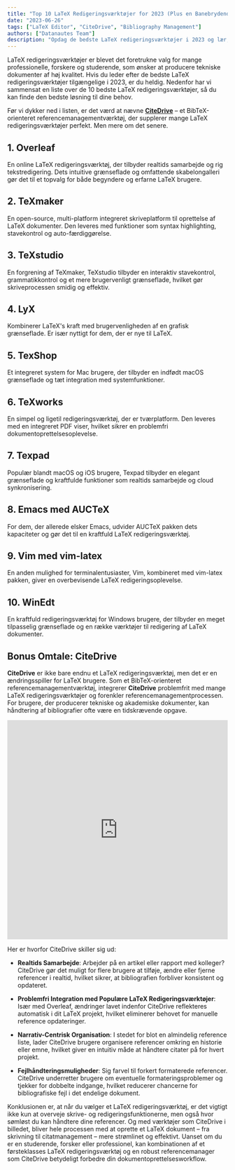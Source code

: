 ```yaml
---
title: "Top 10 LaTeX Redigeringsværktøjer for 2023 (Plus en Banebrydende Reference Manager)"
date: "2023-06-26"
tags: ["LaTeX Editor", "CiteDrive", "Bibliography Management"]
authors: ["Datanautes Team"]
description: "Opdag de bedste LaTeX redigeringsværktøjer i 2023 og lær, hvordan integrationen af referencemanagementværktøjer som CiteDrive kan forbedre din dokumentoprettelsesproces."
---
```


LaTeX redigeringsværktøjer er blevet det foretrukne valg for mange professionelle, forskere og studerende, som ønsker at producere tekniske dokumenter af høj kvalitet. Hvis du leder efter de bedste LaTeX redigeringsværktøjer tilgængelige i 2023, er du heldig. Nedenfor har vi sammensat en liste over de 10 bedste LaTeX redigeringsværktøjer, så du kan finde den bedste løsning til dine behov.

Før vi dykker ned i listen, er det værd at nævne **[CiteDrive](https://www.citedrive.com/)** – et BibTeX-orienteret referencemanagementværktøj, der supplerer mange LaTeX redigeringsværktøjer perfekt. Men mere om det senere.

## 1. Overleaf

En online LaTeX redigeringsværktøj, der tilbyder realtids samarbejde og rig tekstredigering. Dets intuitive grænseflade og omfattende skabelongalleri gør det til et topvalg for både begyndere og erfarne LaTeX brugere.

## 2. TeXmaker

En open-source, multi-platform integreret skriveplatform til oprettelse af LaTeX dokumenter. Den leveres med funktioner som syntax highlighting, stavekontrol og auto-færdiggørelse.

## 3. TeXstudio

En forgrening af TeXmaker, TeXstudio tilbyder en interaktiv stavekontrol, grammatikkontrol og et mere brugervenligt grænseflade, hvilket gør skriveprocessen smidig og effektiv.

## 4. LyX

Kombinerer LaTeX's kraft med brugervenligheden af en grafisk grænseflade. Er især nyttigt for dem, der er nye til LaTeX.

## 5. TexShop

Et integreret system for Mac brugere, der tilbyder en indfødt macOS grænseflade og tæt integration med systemfunktioner.

## 6. TeXworks

En simpel og ligetil redigeringsværktøj, der er tværplatform. Den leveres med en integreret PDF viser, hvilket sikrer en problemfri dokumentoprettelsesoplevelse.

## 7. Texpad

Populær blandt macOS og iOS brugere, Texpad tilbyder en elegant grænseflade og kraftfulde funktioner som realtids samarbejde og cloud synkronisering.

## 8. Emacs med AUCTeX

For dem, der allerede elsker Emacs, udvider AUCTeX pakken dets kapaciteter og gør det til en kraftfuld LaTeX redigeringsværktøj.

## 9. Vim med vim-latex

En anden mulighed for terminalentusiaster, Vim, kombineret med vim-latex pakken, giver en overbevisende LaTeX redigeringsoplevelse.

## 10. WinEdt

En kraftfuld redigeringsværktøj for Windows brugere, der tilbyder en meget tilpasselig grænseflade og en række værktøjer til redigering af LaTeX dokumenter.

## Bonus Omtale: CiteDrive

**CiteDrive** er ikke bare endnu et LaTeX redigeringsværktøj, men det er en ændringsspiller for LaTeX brugere. Som et BibTeX-orienteret referencemanagementværktøj, integrerer **CiteDrive** problemfrit med mange LaTeX redigeringsværktøjer og forenkler referencemanagementprocessen. For brugere, der producerer tekniske og akademiske dokumenter, kan håndtering af bibliografier ofte være en tidskrævende opgave. 

<iframe width="100%" height="500" src="https://www.youtube.com/embed/bHD94qM0vyg?si=UPPfnUF9kpY3PnYN" title="YouTube video player" frameborder="0" allow="accelerometer; autoplay; clipboard-write; encrypted-media; gyroscope; picture-in-picture; web-share" allowfullscreen></iframe>

Her er hvorfor CiteDrive skiller sig ud:

- **Realtids Samarbejde**: Arbejder på en artikel eller rapport med kolleger? CiteDrive gør det muligt for flere brugere at tilføje, ændre eller fjerne referencer i realtid, hvilket sikrer, at bibliografien forbliver konsistent og opdateret.

- **Problemfri Integration med Populære LaTeX Redigeringsværktøjer**: Især med Overleaf, ændringer lavet indenfor CiteDrive reflekteres automatisk i dit LaTeX projekt, hvilket eliminerer behovet for manuelle reference opdateringer.

- **Narrativ-Centrisk Organisation**: I stedet for blot en almindelig reference liste, lader CiteDrive brugere organisere referencer omkring en historie eller emne, hvilket giver en intuitiv måde at håndtere citater på for hvert projekt.

- **Fejlhåndteringsmuligheder**: Sig farvel til forkert formaterede referencer. CiteDrive underretter brugere om eventuelle formateringsproblemer og tjekker for dobbelte indgange, hvilket reducerer chancerne for bibliografiske fejl i det endelige dokument.

Konklusionen er, at når du vælger et LaTeX redigeringsværktøj, er det vigtigt ikke kun at overveje skrive- og redigeringsfunktionerne, men også hvor sømløst du kan håndtere dine referencer. Og med værktøjer som CiteDrive i billedet, bliver hele processen med at oprette et LaTeX dokument – fra skrivning til citatmanagement – mere strømlinet og effektivt. Uanset om du er en studerende, forsker eller professionel, kan kombinationen af et førsteklasses LaTeX redigeringsværktøj og en robust referencemanager som CiteDrive betydeligt forbedre din dokumentoprettelsesworkflow.
